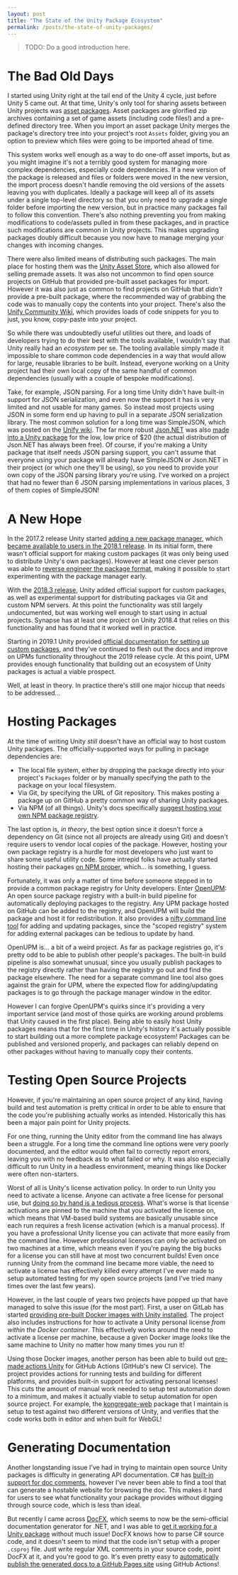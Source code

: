 ```yaml
---
layout: post
title: "The State of the Unity Package Ecosystem"
permalink: /posts/the-state-of-unity-packages/
---
```


> TODO: Do a good introduction here.

# The Bad Old Days

I started using Unity right at the tail end of the Unity 4 cycle, just before Unity 5 came out. At that time, Unity's only tool for sharing assets between Unity projects was [asset packages](https://docs.unity3d.com/Manual/AssetPackages.html). Asset packages are glorified zip archives containing a set of game assets (including code files!) and a pre-defined directory tree. When you import an asset package Unity merges the package's directory tree into your project's root `Assets` folder, giving you an option to preview which files were going to be imported ahead of time.

This system works well enough as a way to do one-off asset imports, but as you might imagine it's not a terribly good system for managing more complex dependencies, especially code dependencies. If a new version of the package is released and files or folders were moved in the new version, the import process doesn't handle removing the old versions of the assets leaving you with duplicates. Ideally a package will keep all of its assets under a single top-level directory so that you only need to upgrade a single folder before importing the new version, but in practice many packages fail to follow this convention. There's also nothing preventing you from making modifications to code/assets pulled in from these packages, and in practice such modifications are common in Unity projects. This makes upgrading packages doubly difficult because you now have to manage merging your changes with incoming changes.

There were also limited means of distributing such packages. The main place for hosting them was the [Unity Asset Store](https://assetstore.unity.com/), which also allowed for selling premade assets. It was also not uncommon to find open source projects on GitHub that provided pre-built asset packages for import. However it was also just as common to find projects on GitHub that *didn't* provide a pre-built package, where the recommended way of grabbing the code was to manually copy the contents into your project. There's also the [Unify Community Wiki](http://wiki.unity3d.com/index.php/Main_Page), which provides loads of code snippets for you to just, you know, copy-paste into your project.

So while there was undoubtedly useful utilities out there, and loads of developers trying to do their best with the tools available, I wouldn't say that Unity really had an *ecosystem* per se. The tooling available simply made it impossible to share common code dependencies in a way that would allow for large, reusable libraries to be built. Instead, everyone working on a Unity project had their own local copy of the same handful of common dependencies (usually with a couple of bespoke modifications).

Take, for example, JSON parsing. For a long time Unity didn't have built-in support for JSON serialization, and even now the support it has is very limited and not usable for many games. So instead most projects using JSON in some form end up having to pull in a separate JSON serialization library. The most common solution for a long time was SimpleJSON, which was posted on the [Unify wiki](http://wiki.unity3d.com/index.php/SimpleJSON). The far more robust [Json.NET](https://www.newtonsoft.com/json) was also [made into a Unity package](https://assetstore.unity.com/packages/tools/input-management/json-net-for-unity-11347) for the low, low price of $20 (the actual distribution of Json.NET has always been free). Of course, if you're making a Unity package that itself needs JSON parsing support, you can't assume that everyone using your package will already have SimpleJSON or Json.NET in their project (or which one they'll be using), so you need to provide your own copy of the JSON parsing library you're using. I've worked on a project that had no fewer than 6 JSON parsing implementations in various places, 3 of them copies of SimpleJSON!

# A New Hope

In the 2017.2 release Unity started [adding a new package manager](https://blogs.unity3d.com/2017/10/12/unity-2017-2-is-now-available/#wakkawakka), which [became available to users in the 2018.1 release](https://blogs.unity3d.com/2018/05/04/project-management-is-evolving-unity-package-manager-overview/). In its initial form, there wasn't official support for making custom packages (it was only being used to distribute Unity's own packages). However at least one clever person was able to [reverse engineer the package format](https://gist.github.com/LotteMakesStuff/6e02e0ea303030517a071a1c81eb016e), making it possible to start experimenting with the package manager early.

With the [2018.3 release](https://unity3d.com/unity/whats-new/unity-2018.3.0), Unity added official support for custom packages, as well as experimental support for distributing packages via Git and custom NPM servers. At this point the functionality was still largely undocumented, but was working well enough to start using in actual projects. Synapse has at least one project on Unity 2018.4 that relies on this functionality and has found that it worked well in practice.

Starting in 2019.1 Unity provided [official documentation for setting up custom packages](https://docs.unity3d.com/2019.1/Documentation/Manual/CustomPackages.html), and they've continued to flesh out the docs and improve on UPMs functionality throughout the 2019 release cycle. At this point, UPM provides enough functionality that building out an ecosystem of Unity packages is actual a viable prospect.

Well, at least in theory. In practice there's still one major hiccup that needs to be addressed...

# Hosting Packages

At the time of writing Unity *still* doesn't have an official way to host custom Unity packages. The officially-supported ways for pulling in package dependencies are:

* The local file system, either by dropping the package directly into your project's `Packages` folder or by manually specifying the path to the package on your local filesystem.
* Via Git, by specifying the URL of Git repository. This makes posting a package up on GitHub a pretty common way of sharing Unity packages.
* Via NPM (of all things). Unity's docs specifically [suggest hosting your own NPM package registry](https://docs.unity3d.com/Manual/cus-share.html).

The last option is, *in theory*, the best option since it doesn't force a dependency on Git (since not all projects are already using Git) and doesn't require users to vendor local copies of the package. However, hosting your own package registry is a hurdle for most developers who just want to share some useful utility code. Some intrepid folks have actually started hosting their packages [on NPM proper](https://www.npmjs.com/search?q=unity), which... is something, I guess.

Fortunately, it was only a matter of time before someone stepped in to provide a common package registry for Unity developers. Enter [OpenUPM](https://openupm.com/): An open source package registry with a built-in build pipeline for automatically deploying packages to the registry. Any UPM package hosted on GitHub can be added to the registry, and OpenUPM will build the package and host it for redistribution. It also provides a [nifty command line tool](https://openupm.com/docs/#scope-registry-and-command-line-tool) for adding and updating packages, since the "scoped registry" system for adding external packages can be tedious to update by hand.

OpenUPM is... a bit of a weird project. As far as package registries go, it's pretty odd to be able to publish other people's packages. The built-in build pipeline is also somewhat unusual, since you usually publish packages to the registry directly rather than having the registry go out and find the package elsewhere. The need for a separate command line tool also goes against the grain for UPM, where the expected flow for adding/updating packages is to go through the package manager window in the editor.

However I can forgive OpenUPM's quirks since it's providing a very important service (and most of those quirks are working around problems that Unity caused in the first place). Being able to easily host Unity packages means that for the first time in Unity's history it's actually possible to start building out a more complete package ecosystem! Packages can be published and versioned properly, and packages can reliably depend on other packages without having to manually copy their contents.

# Testing Open Source Projects

However, if you're maintaining an open source project of any kind, having build and test automation is pretty critical in order to be able to ensure that the code you're publishing actually works as intended. Historically this has been a major pain point for Unity projects.

For one thing, running the Unity editor from the command line has always been a struggle. For a long time the command line options were very poorly documented, and the editor would often fail to correctly report errors, leaving you with no feedback as to what failed or why. It was also especially difficult to run Unity in a headless environment, meaning things like Docker were often non-starters.

Worst of all is Unity's license activation policy. In order to run Unity you need to activate a license. Anyone can activate a free license for personal use, but [doing so by hand is a tedious process](https://docs.unity3d.com/Manual/ManualActivationGuide.html). What's worse is that license activations are pinned to the machine that you activated the license on, which means that VM-based build systems are basically unusable since each run requires a fresh license activation (which is a manual process). If you have a professional Unity license you can activate that more easily from the command line. However professional licenses can only be activated on two machines at a time, which means even if you're paying the big bucks for a license you can still have at most two concurrent builds! Even once running Unity from the command line became more viable, the need to activate a license has effectively killed every attempt I've ever made to setup automated testing for my open source projects (and I've tried many times over the last few years).

However, in the last couple of years two projects have popped up that have managed to solve this issue (for the most part). First, a user on GitLab has started [providing pre-built Docker images with Unity installed](https://gitlab.com/gableroux/unity3d). The project also includes instructions for how to activate a Unity personal license *from within the Docker container*. This effectively works around the need to activate a license per machine, because a given Docker image *looks* like the same machine to Unity no matter how many times you run it!

Using those Docker images, another person has been able to build out [pre-made actions Unity](https://github.com/webbertakken/unity-actions) for GitHub Actions (GitHub's new CI service). The project provides actions for running tests and building for different platforms, and provides built-in support for activating personal licenses! This cuts the amount of manual work needed to setup test automation down to a minimum, and makes it actually viable to setup automation for open source project. For example, the [kongregate-web](https://github.com/kongregate/kongregate-web) package that I maintain is setup to test against two different versions of Unity, and verifies that the code works both in editor and when built for WebGL!

# Generating Documentation

Another longstanding issue I've had in trying to maintain open source Unity packages is difficulty in generating API documentation. C# has [built-in support for doc comments](https://docs.microsoft.com/en-us/dotnet/csharp/programming-guide/xmldoc/), however I've never been able to find a tool that can generate a hostable website for browsing the doc. This makes it hard for users to see what functionality your package provides without digging through source code, which is less than ideal.

But recently I came across [DocFX](https://dotnet.github.io/docfx/), which seems to now be the semi-official documentation generator for .NET, and I was able to [get it working for a Unity package](https://kongregate.github.io/kongregate-web/api/) without much issue! DocFX knows how to parse C# source code, and it doesn't seem to mind that the code isn't setup with a proper `.csproj` file. Just write regular XML comments in your source code, point DocFX at it, and you're good to go. It's even pretty easy to [automatically publish the generated docs to a GitHub Pages site](https://github.com/kongregate/kongregate-web/blob/c9e71e4d1bd0913a194177e4e6e18893336700ba/.github/workflows/main.yml#L49) using GitHub Actions!